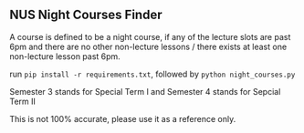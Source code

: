 ## NUS Night Courses Finder

A course is defined to be a night course, if any of the lecture slots are past 6pm and there are no other non-lecture lessons / there exists at least one non-lecture lesson past 6pm.

run `pip install -r requirements.txt`, followed by `python night_courses.py`

Semester 3 stands for Special Term I and Semester 4 stands for Sepcial Term II

This is not 100% accurate, please use it as a reference only.

